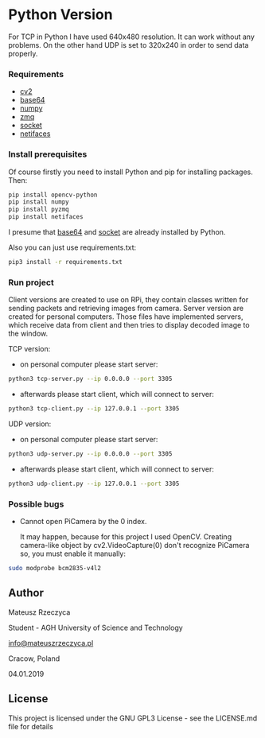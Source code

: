 # Python Version

For TCP in Python I have used 640x480 resolution. It can work without any problems.
On the other hand UDP is set to 320x240 in order to send data properly.

### Requirements
- [cv2](https://pypi.org/project/opencv-python/)
- [base64](https://docs.python.org/3.7/library/base64.html)
- [numpy](http://www.numpy.org/)
- [zmq](http://zeromq.org/)
- [socket](https://docs.python.org/3/library/socket.html)
- [netifaces](https://pypi.org/project/netifaces/)
   
### Install prerequisites
Of course firstly you need to install Python and pip for installing packages. Then:
```bash
pip install opencv-python
pip install numpy
pip install pyzmq
pip install netifaces
```
I presume that [base64](https://docs.python.org/3.7/library/base64.html) and [socket](https://docs.python.org/3/library/socket.html) are already installed by Python.

Also you can just use requirements.txt:
```bash
pip3 install -r requirements.txt
```

### Run project

Client versions are created to use on RPi, they contain classes written for sending packets and retrieving images from camera.
Server version are created for personal computers. Those files have implemented servers, which receive data from client and then tries to display
decoded image to the window.

TCP version:

- on personal computer please start server:
```bash
python3 tcp-server.py --ip 0.0.0.0 --port 3305
```
- afterwards please start client, which will connect to server:
```bash
python3 tcp-client.py --ip 127.0.0.1 --port 3305
```

UDP version:

- on personal computer please start server:
```bash
python3 udp-server.py --ip 0.0.0.0 --port 3305
```
- afterwards please start client, which will connect to server:
```bash
python3 udp-client.py --ip 127.0.0.1 --port 3305
```

### Possible bugs
- Cannot open PiCamera by the 0 index.

  It may happen, because for this project I used OpenCV. Creating camera-like object by cv2.VideoCapture(0) don't recognize PiCamera so, you must enable it manually:
```bash
sudo modprobe bcm2835-v4l2
```

## Author
Mateusz Rzeczyca

Student - AGH University of Science and Technology

info@mateuszrzeczyca.pl

Cracow, Poland

04.01.2019

## License
This project is licensed under the GNU GPL3 License - see the LICENSE.md file for details